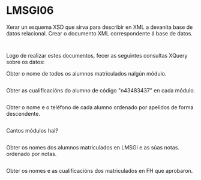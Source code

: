 # LMSGI06
Xerar un esquema XSD que sirva para describir en XML a devanita base de datos relacional. Crear o documento XML correspondente á base de datos.
```XSD

```
  
```XML

```
Logo de realizar estes documentos, fecer as seguintes consultas XQuery sobre os datos:

Obter o nome de todos os alumnos matriculados nalgún módulo.
```XQUERY

```
Obter as cualificacións do alumno de código "n43483437" en cada módulo.
```XQUERY

```
Obter o nome e o teléfono de cada alumno ordenado por apelidos de forma descendente.
```XQUERY

```
Cantos módulos hai?
```XQUERY

```
Obter os nomes dos alumnos matriculados en LMSGI e as súas notas. ordenado por notas.
```XQUERY

```
Obter os nomes e as cualificacións dos matriculados en FH que aprobaron.
```XQUERY

```

